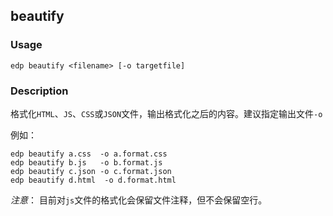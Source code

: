 beautify
---------

### Usage

    edp beautify <filename> [-o targetfile]


### Description

格式化`HTML`、`JS`、`CSS`或`JSON`文件，输出格式化之后的内容。建议指定输出文件`-o`

例如：

    edp beautify a.css  -o a.format.css
    edp beautify b.js   -o b.format.js
    edp beautify c.json -o c.format.json
    edp beautify d.html  -o d.format.html

*注意*： 目前对`js`文件的格式化会保留文件注释，但不会保留空行。


